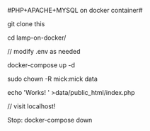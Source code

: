 #PHP+APACHE+MYSQL on docker container#

git clone this

cd lamp-on-docker/

// modify .env as needed

docker-compose up -d

sudo chown -R mick:mick data

echo 'Works! <?php echo phpinfo();?>' >data/public_html/index.php

// visit localhost!

Stop:
docker-compose down
